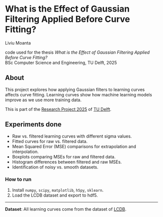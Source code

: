 # What is the Effect of Gaussian Filtering Applied Before Curve Fitting?
Liviu Moanta

code used for the thesis *What is the Effect of Gaussian Filtering Applied Before Curve Fitting?*\
BSc Computer Science and Engineering, TU Delft, 2025

## About
This project explores how applying Gaussian filters to learning curves affects curve fitting. Learning curves show how machine learning models improve as we use more training data.

This is part of the [Research Project 2025](https://github.com/TU-Delft-CSE/Research-Project) of [TU Delft](https://www.tudelft.nl/).

## Experiments done
- Raw vs. filtered learning curves with different sigma values.
- Fitted curves for raw vs. filtered data.
- Mean Squared Error (MSE) comparisons for extrapolation and interpolation.
- Boxplots comparing MSEs for raw and filtered data.
- Histogram differences between filtered and raw MSEs.
- Identification of noisy vs. smooth datasets.

### How to run
1. Install `numpy`, `scipy`, `matplotlib`, `h5py`, `sklearn`.
 2. Load the LCDB dataset and export to hdf5.

---

**Dataset**: All learning curves come from the dataset of [LCDB](https://github.com/fmohr/lcdb).

